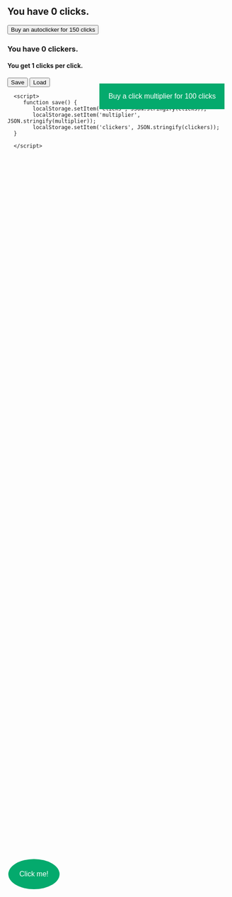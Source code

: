 <html>
<head>
   <h2>You have <span id="clicks">0</span> clicks.</h2>
  <button type="button" onclick="addClicks(1)" class="button button1">Click me!</button>
  <button type="button" onclick="buyClickers(1)" class="button button2">Buy an autoclicker for <span id="clickerCost">150</span> clicks</button>
  <button type="button" onclick="buyMultiplier(1)" class="button button3">Buy a click multiplier for <span id="multiplierCost">100</span> clicks</button>
  <h3>You have <span id=clickers>0</span> clickers.</h3>
  <h4>You get <span id=mult>1</span> clicks per click.</h4>
   <style>
      
      h2 {
         position: center;    
      }
    
      .button1 {
               position: absolute;
   left: 50%;
   top: 50%; 
      background-color: #04AA6D;
  border: none;
  color: white;
  padding: 25px;
  text-align: center;
  text-decoration: none;
  display: inline-block;
  font-size: 16px;
  margin: 4px 2px;
    border-radius: 100%;  
      }
      
       .button2 {
               position: absolute;
   left: 150px;
   top: 200px; 
      background-color: #04AA6D;
  border: none;
  color: white;
  padding: 20px;
  text-align: center;
  text-decoration: none;
  display: inline-block;
  font-size: 16px;
  margin: 4px 2px;

      }
      
        .button3 {
               position: absolute;
   left: 150px;
   top: 250px; 
      background-color: #04AA6D;
  border: none;
  color: white;
  padding: 20px;
  text-align: center;
  text-decoration: none;
  display: inline-block;
  font-size: 16px;
  margin: 4px 2px;
  
      }
      
       
      
   </style>
</head>
  <script>
     
     var interval = 1000;

     var clicks = 0;
    
    var clickerCost = 150;
    
    var clickers = 0;
    
    var multiplier = 1;
    
    var multiplierCost = 100
     
  function load() {
    clicks = JSON.parse(localStorage.getItem('clicks'));
    multiplier = JSON.parse(localStorage.getItem('multiplier'));
    clickers = JSON.parse(localStorage.getItem('clickers'));
     document.getElementById("multiplierCost").innerHTML = Math.round(multiplierCost);
      document.getElementById("mult").innerHTML = multiplier;
     document.getElementById("clicks").innerHTML = Math.round(clicks);
      document.getElementById("clickerCost").innerHTML = Math.round(clickerCost);
      document.getElementById("clickers").innerHTML = clickers;
   }
    
    function buyClickers(amount) {
      if (clicks >= clickerCost) {
       clicks = clicks - clickerCost;
       clickers = clickers + 1
       clickerCost = clickerCost * 1.05;
       interval = interval - 1;
      
    
      document.getElementById("clicks").innerHTML = Math.round(clicks);
      document.getElementById("clickerCost").innerHTML = Math.round(clickerCost);
      document.getElementById("clickers").innerHTML = clickers;
    }
 
 }
    
     function buyMultiplier(amount) {
      if (clicks >= multiplierCost) {
       clicks = clicks - multiplierCost;
       multiplier = multiplier + 1
       multiplierCost = multiplierCost * 1.05;
    
      document.getElementById("clicks").innerHTML = Math.round(clicks);
      document.getElementById("multiplierCost").innerHTML = Math.round(multiplierCost);
      document.getElementById("mult").innerHTML = multiplier;
      
    
    }
  }  
    
    function addClicks(amount) {
      clicks = clicks + amount * multiplier;
      document.getElementById("clicks").innerHTML = Math.round(clicks);
   }
   
     (function loop() {
       clicks = clicks + clickers * multiplier;
     document.getElementById("clicks").innerHTML = Math.round(clicks);
     //1000ms is 1 second
  setTimeout(loop, interval);
})();
 </script>
   <body>
      <button type="button" onclick="save()">Save</button>
      <button type="button" onclick="load()">Load</button>
      
      <script>
         function save() {
            localStorage.setItem('clicks', JSON.stringify(clicks));
            localStorage.setItem('multiplier', JSON.stringify(multiplier));
            localStorage.setItem('clickers', JSON.stringify(clickers));
      }
         
      </script>
      
   </body>
</html>
